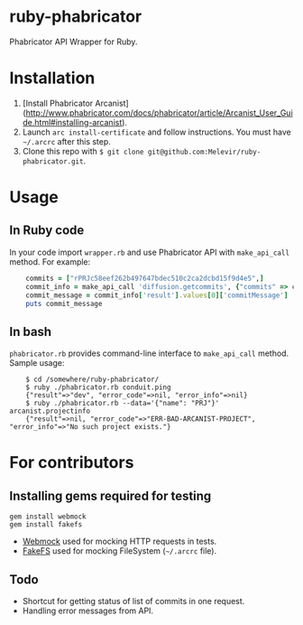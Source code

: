 ruby-phabricator
================

Phabricator API Wrapper for Ruby.

# Installation

1. [Install Phabricator Arcanist] (http://www.phabricator.com/docs/phabricator/article/Arcanist_User_Guide.html#installing-arcanist).
2. Launch `arc install-certificate` and follow instructions. You must have `~/.arcrc` after this step.
3. Clone this repo with `$ git clone git@github.com:Melevir/ruby-phabricator.git`.

# Usage

## In Ruby code

In your code import `wrapper.rb` and use Phabricator API with `make_api_call` method. For example:
```ruby
    commits = ["rPRJc58eef262b497647bdec510c2ca2dcbd15f9d4e5",]
    commit_info = make_api_call 'diffusion.getcommits', {"commits" => commits}
    commit_message = commit_info['result'].values[0]['commitMessage']
    puts commit_message
```

## In bash

`phabricator.rb` provides command-line interface to `make_api_call` method. Sample usage:
```
    $ cd /somewhere/ruby-phabricator/
    $ ruby ./phabricator.rb conduit.ping
    {"result"=>"dev", "error_code"=>nil, "error_info"=>nil}
    $ ruby ./phabricator.rb --data='{"name": "PRJ"}' arcanist.projectinfo
    {"result"=>nil, "error_code"=>"ERR-BAD-ARCANIST-PROJECT", "error_info"=>"No such project exists."}
```

# For contributors

## Installing gems required for testing

```
gem install webmock
gem install fakefs
```

* [Webmock](https://github.com/bblimke/webmock) used for mocking HTTP requests in tests.
* [FakeFS](https://github.com/defunkt/fakefs) used for mocking FileSystem (`~/.arcrc` file).

## Todo

* Shortcut for getting status of list of commits in one request.
* Handling error messages from API.
